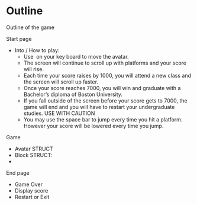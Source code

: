 # Outline
Outline of the game

Start page
- Into / How to play:
  - Use ️️ on your key board to move the avatar.
  - The screen will continue to scroll up with platforms and your score will rise.
  - Each time your score raises by 1000, you will attend a new class and the screen will scroll up faster. 
  - Once your score reaches 7000, you will win and graduate with a Bachelor’s diploma of Boston University.
  - If you fall outside of the screen before your score gets to 7000, the game will end and you will have to restart your undergraduate studies.
    USE WITH CAUTION
  - You may use the space bar to jump every time you hit a platform. However your score will be lowered every time you jump.


Game
- Avatar STRUCT
- Block STRUCT:
- 




End page
- Game Over
- Display score
- Restart or Exit
